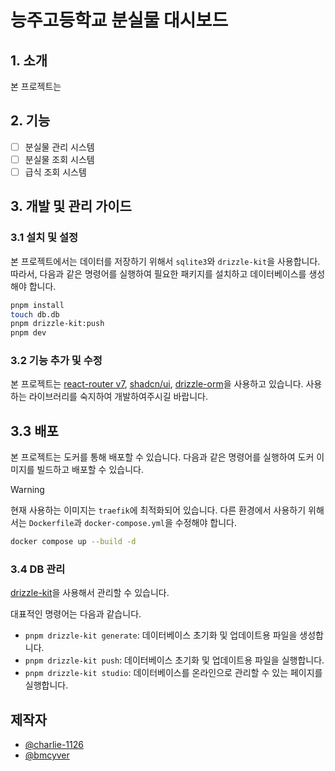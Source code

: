 # 능주고등학교 분실물 대시보드

## 1. 소개

본 프로젝트는 <!-- TODO: README 작성 -->

## 2. 기능

- [ ] 분실물 관리 시스템
- [ ] 분실물 조회 시스템
- [ ] 급식 조회 시스템

## 3. 개발 및 관리 가이드

### 3.1 설치 및 설정

본 프로젝트에서는 데이터를 저장하기 위해서 `sqlite3`와 `drizzle-kit`을 사용합니다. 따라서, 다음과 같은 명령어를 실행하여 필요한 패키지를 설치하고 데이터베이스를 생성해야 합니다.

```bash
pnpm install
touch db.db
pnpm drizzle-kit:push
pnpm dev
```

### 3.2 기능 추가 및 수정

본 프로젝트는 [react-router v7](https://reactrouter.com/), [shadcn/ui](https://ui.shadcn.com/), [drizzle-orm](https://orm.drizzle.team)을 사용하고 있습니다. 사용하는 라이브러리를 숙지하여 개발하여주시길 바랍니다.

## 3.3 배포

본 프로젝트는 도커를 통해 배포할 수 있습니다. 다음과 같은 명령어를 실행하여 도커 이미지를 빌드하고 배포할 수 있습니다.

> [!WARNING]
> 현재 사용하는 이미지는 `traefik`에 최적화되어 있습니다.
> 다른 환경에서 사용하기 위해서는 `Dockerfile`과 `docker-compose.yml`을 수정해야 합니다.

```bash
docker compose up --build -d
```

### 3.4 DB 관리

[drizzle-kit](https://kit.drizzle.team/)을 사용해서 관리할 수 있습니다.

대표적인 명령어는 다음과 같습니다.

- `pnpm drizzle-kit generate`: 데이터베이스 초기화 및 업데이트용 파일을 생성합니다.
- `pnpm drizzle-kit push`: 데이터베이스 초기화 및 업데이트용 파일을 실행합니다.
- `pnpm drizzle-kit studio`: 데이터베이스를 온라인으로 관리할 수 있는 페이지를 실행합니다.

## 제작자

- [@charlie-1126](https://github.com/charlie-1126)
- [@bmcyver](https://github.com/bmcyver)
